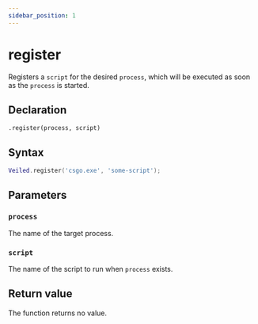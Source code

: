 ```yaml
---
sidebar_position: 1
---
```


# register

Registers a `script` for the desired `process`, which will be executed as soon as the `process` is started.

## Declaration

`.register(process, script)`

## Syntax

```lua
Veiled.register('csgo.exe', 'some-script');
```

## Parameters

### `process`

The name of the target process.

### `script`

The name of the script to run when `process` exists.

## Return value

The function returns no value.
